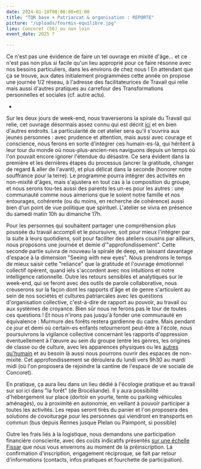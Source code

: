 ```yaml
---
date: 2024-01-18T00:00:00+01:00
title: "TQR base + Patriarcat & organisation : REPORTE"
picture: "/uploads/fourmis-equilibre.jpg"
lieu: Concoret (56) ou non loin
event_date: 2025 ?

---
```

Ce n'est pas une évidence de faire un tel ouvrage en mixité d'âge... et ce n'est pas non plus si facile qu'un lieu approprié pour ce faire résonne avec nos besoins particuliers, dans les environs de chez nous ! En attendant que ça se trouve, aux dates initialement programmées cette année on propose une journée 1/2 réseau, à l'adresse des facilitateurices de Travail qui relie mais aussi d'autres pratiques au carrefour des Transformations personnelles et sociales (cf. autre actu).

*

Sur les deux jours de week-end, nous traverserons la spirale du Travail qui relie, cet ouvrage désormais assez connu qui est décrit [ici](https://lesuperflux.fr/2020/04/13/ecologie-profonde-et-travail-qui-relie/) et en bien d'autres endroits. La particularité de cet atelier sera qu'il s'ouvrira aux jeunes personnes : avec prudence et attention, mais aussi avec courage et conscience, nous ferons en sorte d'intégrer ces humain-es-là, qui héritent à leur tour du monde où nous-plus-ancien-nes naviguons depuis un temps où l'on pouvait encore ignorer l'étendue du désastre. Ce sera évident dans la première et les dernières étapes du processus (ancrer la gratitude, changer de regard & aller de l'avant), et plus délicat dans la seconde (honorer notre souffrance pour la terre).
Le programme pourra intégrer des activités en non-mixité d'âges, mais s'ajustera en tout cas à la composition du groupe, et nous serons tou-tes aussi des parents les un-es pour les autres : une communauté comme nous aimerions que le soient notre famille et nos entourages, cohérente (ou du moins, en recherche de cohérence) aussi bien d'un point de vue politique que spirituel.
L'atelier se vivra en présence du samedi matin 10h au dimanche 17h.

Pour les personnes qui souhaitent partager une compréhension plus poussée du travail accompli et le poursuivre, soit pour mieux l'intégrer par la suite à leurs quotidiens, soit pour faciliter des ateliers cousins par ailleurs, nous proposons une journée et demie d'"approfondissement". Cette seconde partie suivra de nouveau la spirale de deep, en laissant davantage d'espace à la dimension "Seeing with new eyes". 
Nous prendrons le temps de mieux saisir cette "reliance" que la gratitude et l'ouvrage émotionnel collectif opèrent, quand iels s'accordent avec nos intuitions et notre intelligence rationnelle. Outre les retours sensibles et analytiques sur le week-end, qui se feront avec des outils de parole collaborative, nous creuserons sur la façon dont les rapports d'âge et de genre s'articulent au sein de nos sociétés et cultures patriarcales avec les questions d'organisation collective, c'est-à-dire de rapport au pouvoir, au travail ou aux systèmes de croyance. Bien sûr nous ne ferons pas le tour de toutes ces questions ! Et nous n'irons pas jusqu'à fonder une communauté en équivalence : Murmure des forêts restera gardienne du cadre.
Mais pendant ce jour et demi où certain-es enfants retourneront peut-être à l'école, nous poursuivrons la vigilance collective concernant les rapports d'oppression éventuellement à l'œuvre au sein du groupe (entre les genres, les origines de classe ou de culture, avec les apparences physiques ou les [autres qu'humain](https://www.murmuredesforets.fr/actualite/conseil-de-tous-les-etres/) et au besoin là aussi nous pourrons ouvrir des espaces de non-mixité.
Cet approfondissement se déroulera du lundi vers 9h30 au mardi midi (où l'on proposera de rejoindre la cantine de l'espace de vie sociale de Concoret).

En pratique, ça aura lieu dans un lieu dédié à l'écologie pratique et au travail sur soi ici dans "la forêt" (de Brocéliande). Il y aura possibilité d'hébergement sur place (dortoir en yourte, tente ou parking véhicules aménagés), ou à proximité en autonomie, en veillant à pouvoir participer à toutes les activités. Les repas seront tirés du panier et l'on proposera des solutions de covoiturage pour les personnes qui viendront en transports en commun (bus depuis Rennes jusque Plelan ou Paimpont, si possible)

Outre les frais liés à la logistique, nous demandons une participation financière consciente, avec des coûts indicatifs présentés [sur une échelle Fissar](https://lesuperflux.fr/c-quoi/echelle-fissar/) que nous vous enverrons au moment de la préinscription. La confirmation d'inscription, engagement réciproque, se fait par retour d'informations (contacts, infos pratiques et fourchette de participation).
